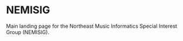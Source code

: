 # NEMISIG

Main landing page for the Northeast Music Informatics Special Interest Group (NEMISIG).

